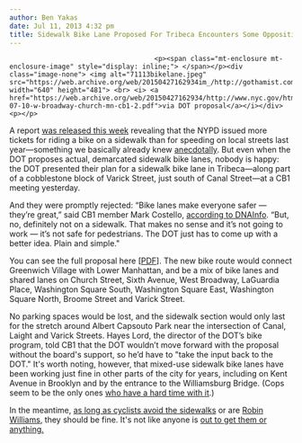 ```yaml
---
author: Ben Yakas
date: Jul 11, 2013 4:32 pm
title: Sidewalk Bike Lane Proposed For Tribeca Encounters Some Opposition
---
```


	
										<p><span class="mt-enclosure mt-enclosure-image" style="display: inline;"> </span></p><div class="image-none"> <img alt="71113bikelane.jpeg" src="https://web.archive.org/web/20150427162934im_/http://gothamist.com/attachments/byakas/71113bikelane.jpeg" width="640" height="481"> <br> <i> <a href="https://web.archive.org/web/20150427162934/http://www.nyc.gov/html/dot/downloads/pdf/2013-07-10-w-broadway-church-mn-cb1-2.pdf">via DOT proposal</a></i></div> <p></p>

<p>A report <a href="https://web.archive.org/web/20150427162934/http://www.streetsblog.org/2013/07/09/nypd-issues-more-tickets-for-sidewalk-riding-than-speeding-on-local-streets/">was released this week</a> revealing that the NYPD issued more tickets for riding a bike on a sidewalk than for speeding on local streets last year&#x2014;something we basically already knew <a href="https://web.archive.org/web/20150427162934/http://gothamist.com/2013/07/08/cops_keep_messing_up_cycling_ticket.php">anecdotally</a>. But even when the DOT proposes actual, demarcated sidewalk bike lanes, nobody is happy: the DOT presented their plan for a sidewalk bike lane in Tribeca&#x2014;along part of a cobblestone block of Varick Street, just south of Canal Street&#x2014;at a CB1 meeting yesterday.</p>

<p>And they were promptly rejected: &#x201C;Bike lanes make everyone safer &#x2014; they&#x2019;re great,&#x201D; said CB1 member Mark Costello, <a href="https://web.archive.org/web/20150427162934/http://www.dnainfo.com/new-york/20130711/tribeca/city-wants-put-bike-lane-on-tribeca-sidewalk">according to DNAInfo</a>. &#x201C;But, no, definitely not on a sidewalk. That makes no sense and it&#x2019;s not going to work &#x2014; it&#x2019;s not safe for pedestrians. The DOT just has to come up with a better idea. Plain and simple.&quot;</p>

<p>You can see the full proposal here [<a href="https://web.archive.org/web/20150427162934/http://www.nyc.gov/html/dot/downloads/pdf/2013-07-10-w-broadway-church-mn-cb1-2.pdf">PDF</a>]. The new bike route would connect Greenwich Village with Lower Manhattan, and be a mix of bike lanes and shared lanes on Church Street, Sixth Avenue, West Broadway, LaGuardia Place, Washington Square South, Washington Square East, Washington Square North, Broome Street and Varick Street. </p>

<p>No parking spaces would be lost, and the sidewalk section would only last for the stretch around Albert Capsouto Park near the intersection of Canal, Laight and Varick Streets. Hayes Lord, the director of the DOT&#x2019;s bike program, told CB1 that the DOT wouldn&#x2019;t move forward with the proposal without the board&apos;s support, so he&#x2019;d have to &quot;take the input back to the DOT.&quot; It&apos;s worth noting, however, that mixed-use sidewalk bike lanes have been working just fine in other parts of the city for years, including on Kent Avenue in Brooklyn and by the entrance to the Williamsburg Bridge. (Cops seem to be the only ones <a href="https://web.archive.org/web/20150427162934/http://gothamist.com/2008/11/25/bike_lane_misguiding_cyclists_onto.php">who have a hard time with it</a>.)</p>

<p>In the meantime, <a href="https://web.archive.org/web/20150427162934/http://gothamist.com/2008/11/25/bike_lane_misguiding_cyclists_onto.php">as long as cyclists </a> <a href="https://web.archive.org/web/20150427162934/http://gothamist.com/2010/01/25/cops_crack_down_on_sidewalk_bike_ri.php">avoid the sidewalks</a> or are <a href="https://web.archive.org/web/20150427162934/http://gothamist.com/2011/04/20/robin_williams_avoids_ticket_for_si.php">Robin Williams</a>, they should be fine. It&apos;s not like anyone is <a href="https://web.archive.org/web/20150427162934/http://gothamist.com/2013/06/19/cop_hunting_cyclists_you_shouldnt_e.php">out to get them or anything.</a></p>					
										
									
				